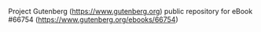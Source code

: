Project Gutenberg (https://www.gutenberg.org) public repository for
eBook #66754 (https://www.gutenberg.org/ebooks/66754)
